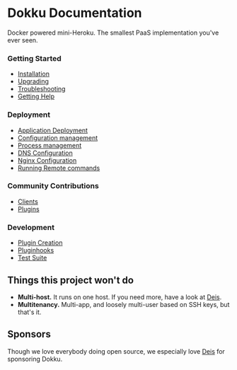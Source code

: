 # Dokku Documentation

Docker powered mini-Heroku. The smallest PaaS implementation you've ever seen.

### Getting Started

- [Installation](http://progrium.viewdocs.io/dokku/installation)
- [Upgrading](http://progrium.viewdocs.io/dokku/upgrading)
- [Troubleshooting](http://progrium.viewdocs.io/dokku/troubleshooting)
- [Getting Help](http://progrium.viewdocs.io/dokku/getting-started/where-to-get-help)

### Deployment

- [Application Deployment](http://progrium.viewdocs.io/dokku/application-deployment)
- [Configuration management](http://progrium.viewdocs.io/dokku/configuration-management)
- [Process management](http://progrium.viewdocs.io/dokku/process-management)
- [DNS Configuration](http://progrium.viewdocs.io/dokku/dns)
- [Nginx Configuration](http://progrium.viewdocs.io/dokku/nginx)
- [Running Remote commands](http://progrium.viewdocs.io/dokku/remote-commands)

### Community Contributions

- [Clients](http://progrium.viewdocs.io/dokku/community/clients)
- [Plugins](http://progrium.viewdocs.io/dokku/plugins)

### Development

- [Plugin Creation](http://progrium.viewdocs.io/dokku/development/plugin-creation)
- [Pluginhooks](http://progrium.viewdocs.io/dokku/development/pluginhooks)
- [Test Suite](http://progrium.viewdocs.io/dokku/development/testing)

## Things this project won't do

 * **Multi-host.** It runs on one host. If you need more, have a look at [Deis](http://deis.io/).
 * **Multitenancy.** Multi-app, and loosely multi-user based on SSH keys, but that's it.

## Sponsors

Though we love everybody doing open source, we especially love [Deis](http://deis.io/) for sponsoring Dokku.
